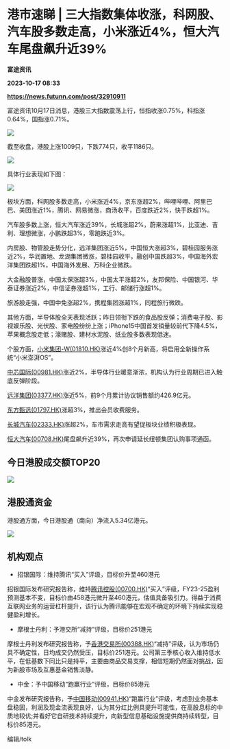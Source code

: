 # 港市速睇 | 三大指数集体收涨，科网股、汽车股多数走高，小米涨近4%，恒大汽车尾盘飙升近39%
**富途资讯**

**2023-10-17 08:33**

**https://news.futunn.com/post/32910911**

富途资讯10月17日消息，港股三大指数震荡上行，恒指收涨0.75%，科指涨0.64%，国指涨0.71%。

![](https://postimg.futunn.com/16975301287778521455101.png)

截至收盘，港股上涨1009只，下跌774只，收平1186只。

![](https://postimg.futunn.com/16975301450105325089502.png)

具体行业表现如下图：

![](https://postimg.futunn.com/16975308129611546544556.jpeg)

板块方面，科网股多数走高，小米涨近4%，京东涨超2%，哔哩哔哩、阿里巴巴、美团涨近1%，腾讯、网易微涨，商汤收平，百度跌近2%，快手跌超1%。

汽车股多数上涨，恒大汽车涨近39%，长城涨超2%，蔚来涨超1%，比亚迪、吉利、理想微涨，小鹏跌超3%，零跑跌近3%。

内房股、物管股走势分化，远洋集团涨近5%，中国恒大涨超3%，碧桂园服务涨近2%，华润置地、龙湖集团微涨，碧桂园收平，融创中国跌超3%，中国海外宏洋集团跌超1%，中国海外发展、万科企业微跌。

大金融股普涨，中国太保涨超3%，中国太平涨超2%，友邦保险、中国银河、华泰证券涨近2%，中信证券涨超1%，工行、邮储行涨超1%。

旅游股走强，中国中免涨超2%，携程集团涨超1%，同程旅行微跌。

其他方面，半导体股全天表现活跃；昨日领衔下跌的食品股反弹；消费电子股、影视娱乐股、光伏股、家电股纷纷上涨；iPhone15中国首发销量较前代下降4.5%，苹果概念股走低；濠赌股、建材水泥股、纸业股多数表现低迷。

个股方面，[小米集团-W(01810.HK)](https://www.futunn.com/quote/stock?m=hk&code=01810)涨近4%创8个月新高，将启用全新操作系统“小米澎湃OS”。

[中芯国际(00981.HK)](https://www.futunn.com/quote/stock?m=hk&code=00981)涨近2%，半导体行业暖意渐浓，机构认为行业周期已进入触底反弹阶段。

[远洋集团(03377.HK)](https://www.futunn.com/quote/stock?m=hk&code=03377)涨近5%，前9个月累计协议销售额约426.9亿元。

[东方甄选(01797.HK)](https://www.futunn.com/quote/stock?m=hk&code=01797)涨超3%，推出会员收费服务。

[长城汽车(02333.HK)](https://www.futunn.com/quote/stock?m=hk&code=02333)涨超2%，车市需求走高有望促板块业绩积极表现。

[恒大汽车(00708.HK)](https://www.futunn.com/quote/stock?m=hk&code=00708)尾盘飙升近39%，再次申请延长纽顿集团认购事项通函。

今日港股成交额TOP20
------------

![](https://postimg.futunn.com/16975305636717242257861.png)

港股通资金
-----

港股通方面，今日港股通（南向）净流入5.34亿港元。

![](https://postimg.futunn.com/16975305717538337598337.png)

机构观点
----

*   招银国际：维持腾讯“买入”评级，目标价升至460港元
    

招银国际发布研究报告称，维持[腾讯控股(00700.HK)](https://www.futunn.com/quote/stock?m=hk&code=00700)“买入”评级，FY23-25盈利预测基本不变，目标价由458港元微升至460港元，估值具备吸引力。得益于消费互联网业务的运营杠杆提升，该行认为腾讯能够在宏观不确定的环境下持续实现稳健盈利增长。

*   摩根士丹利：予港交所“减持”评级，目标价251港元
    

摩根士丹利发布研究报告称，予[香港交易所(00388.HK)](https://www.futunn.com/quote/stock?m=hk&code=00388)“减持”评级，认为市场仍具不确定性，日均成交仍然受压，目标价251港元。公司第三季核心收入维持低水平，在低基数下同比只是持平，主要由商品交易支撑，相信短期仍然面对挑战，因为新股市场及互惠基金销售淡静。

*   中金：予中国移动“跑赢行业”评级，目标价85港元
    

中金发布研究报告称，予[中国移动(00941.HK)](https://www.futunn.com/quote/stock?m=hk&code=00941)“跑赢行业”评级，考虑到业务基本盘稳固，利润及现金流表现良好，认为其分红比例具提升可能性，在高股息标的中质地较优;并看好它自研技术持续提升，向新型信息基础设施提供商持续转型，目标价85港元。

编辑/tolk